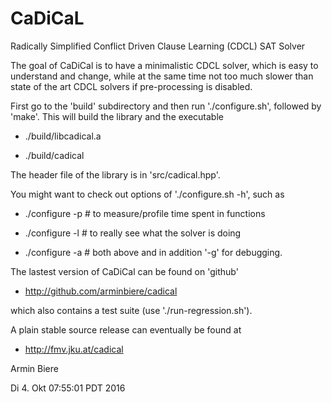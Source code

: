# CaDiCaL
Radically Simplified Conflict Driven Clause Learning (CDCL) SAT Solver

The goal of CaDiCal is to have a minimalistic CDCL solver,
which is easy to understand and change, while at the same
time not too much slower than state of the art CDCL solvers
if pre-processing is disabled.

First go to the 'build' subdirectory and then run './configure.sh',
followed by 'make'.  This will build the library and the executable
  
  - ./build/libcadical.a

  - ./build/cadical

The header file of the library is in 'src/cadical.hpp'.

You might want to check out options of './configure.sh -h', such as

  - ./configure -p # to measure/profile time spent in functions

  - ./configure -l # to really see what the solver is doing

  - ./configure -a # both above and in addition '-g' for debugging.

The lastest version of CaDiCal can be found on 'github'

  - http://github.com/arminbiere/cadical

which also contains a test suite (use './run-regression.sh').

A plain stable source release can eventually be found at

  - http://fmv.jku.at/cadical

Armin Biere

Di 4. Okt 07:55:01 PDT 2016
